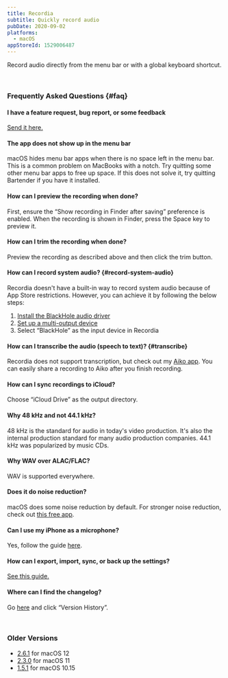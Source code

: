 ```yaml
---
title: Recordia
subtitle: Quickly record audio
pubDate: 2020-09-02
platforms:
  - macOS
appStoreId: 1529006487
---
```


Record audio directly from the menu bar or with a global keyboard shortcut.

<br>

### Frequently Asked Questions {#faq}

#### I have a feature request, bug report, or some feedback

[Send it here.](https://sindresorhus.com/feedback?product=Recordia&referrer=Website-FAQ)

#### The app does not show up in the menu bar

macOS hides menu bar apps when there is no space left in the menu bar. This is a common problem on MacBooks with a notch. Try quitting some other menu bar apps to free up space. If this does not solve it, try quitting Bartender if you have it installed.

#### How can I preview the recording when done?

First, ensure the “Show recording in Finder after saving” preference is enabled. When the recording is shown in Finder, press the Space key to preview it.

#### How can I trim the recording when done?

Preview the recording as described above and then click the trim button.

#### How can I record system audio? {#record-system-audio}

Recordia doesn't have a built-in way to record system audio because of App Store restrictions. However, you can achieve it by following the below steps:

1. [Install the BlackHole audio driver](https://github.com/ExistentialAudio/BlackHole#installation-instructions)
2. [Set up a multi-output device](https://github.com/ExistentialAudio/BlackHole/wiki/Multi-Output-Device)
3. Select “BlackHole” as the input device in Recordia

#### How can I transcribe the audio (speech to text)? {#transcribe}

Recordia does not support transcription, but check out my [Aiko app](/aiko). You can easily share a recording to Aiko after you finish recording.

#### How can I sync recordings to iCloud?

Choose “iCloud Drive” as the output directory.

#### Why 48 kHz and not 44.1 kHz?

48 kHz is the standard for audio in today's video production. It's also the internal production standard for many audio production companies. 44.1 kHz was popularized by music CDs.

#### Why WAV over ALAC/FLAC?

WAV is supported everywhere.

#### Does it do noise reduction?

macOS does some noise reduction by default. For stronger noise reduction, check out [this free app](https://www.utterly.app).

#### Can I use my iPhone as a microphone?

Yes, follow the guide [here](https://www.switchingtomac.com/tutorials/how-to-use-your-iphone-as-a-microphone-on-a-mac/).

#### How can I export, import, sync, or back up the settings?

[See this guide.](https://github.com/sindresorhus/guides/blob/main/backup-app-settings.md)

#### Where can I find the changelog?

Go [here](https://apps.apple.com/app/id1529006487) and click “Version History”.

<br>

### Older Versions

- [2.6.1](https://github.com/sindresorhus/meta/files/11053013/Recordia.2.6.1.-.macOS.12.zip) for macOS 12
- [2.3.0](https://github.com/sindresorhus/meta/files/8798113/Recordia.2.3.0.-.macOS.11.zip) for macOS 11
- [1.5.1](https://github.com/sindresorhus/meta/files/6538283/Recordia.1.5.1.-.macOS.10.15.zip) for macOS 10.15
